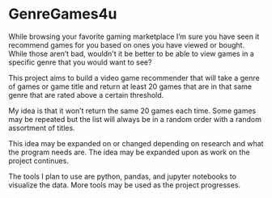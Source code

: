 # GenreGames4u

While browsing your favorite gaming marketplace I’m sure you have seen it recommend games for you based on ones you have viewed or bought. While those aren’t bad, wouldn't it be better to be able to view games in a specific genre that you would want to see?

This project aims to build a video game recommender that will take a genre of games or game title and return at least 20 games that are in that same genre that are rated above a certain threshold.

My idea is that it won’t return the same 20 games each time. Some games may be repeated but the list will always be in a random order with a random assortment of titles.

This idea may be expanded on or changed depending on research and what the program needs are. The idea may be expanded upon as work on the project continues.

The tools I plan to use are python, pandas, and jupyter notebooks to visualize the data. More tools may be used as the project progresses.
